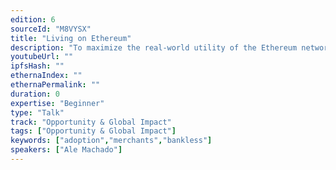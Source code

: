 ```yaml
---
edition: 6
sourceId: "M8VYSX"
title: "Living on Ethereum"
description: "To maximize the real-world utility of the Ethereum network, ether and ERC20 stablecoins must be increasingly used as money. This means being able to pay for goods and services without going through exchanges or banks. This talk will give a short history of the best efforts so far at onboarding merchants, dive into the anthropological reasons why this is a hard problem, and share our learnings on some recent successes on growing the number of crypto consumer purchases."
youtubeUrl: ""
ipfsHash: ""
ethernaIndex: ""
ethernaPermalink: ""
duration: 0
expertise: "Beginner"
type: "Talk"
track: "Opportunity & Global Impact"
tags: ["Opportunity & Global Impact"]
keywords: ["adoption","merchants","bankless"]
speakers: ["Ale Machado"]
---
```


